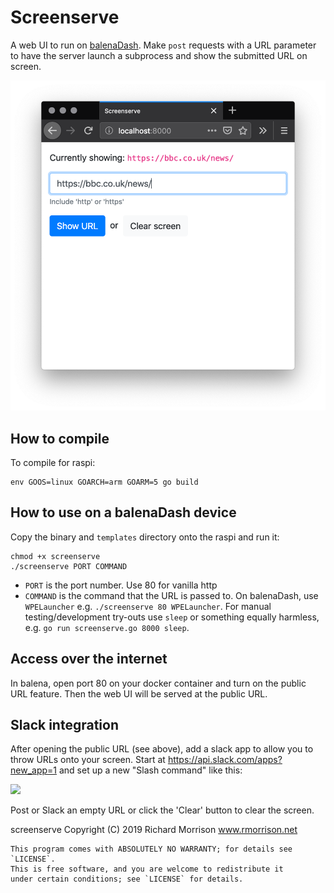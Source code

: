 # Screenserve

A web UI to run on [balenaDash](https://www.balena.io/blog/make-a-web-frame-with-raspberry-pi-in-30-minutes/).  Make `post` requests with a URL parameter to have the server launch a subprocess and show the submitted URL on screen.

<img src="screenshots/web-ui.png" width="572" />

## How to compile

To compile for raspi:

```
env GOOS=linux GOARCH=arm GOARM=5 go build
```

## How to use on a balenaDash device

Copy the binary and `templates` directory onto the raspi and run it:

```
chmod +x screenserve
./screenserve PORT COMMAND
```

* `PORT` is the port number.  Use 80 for vanilla http
* `COMMAND` is the command that the URL is passed to.  On balenaDash, use `WPELauncher` e.g. `./screenserve 80 WPELauncher`.  For manual testing/development try-outs use `sleep` or something equally harmless, e.g. `go run screenserve.go 8000 sleep`.

## Access over the internet

In balena, open port 80 on your docker container and turn on the public URL feature.  Then the web UI will be served at the public URL.

## Slack integration

After opening the public URL (see above), add a slack app to allow you to throw URLs onto your screen.  Start at https://api.slack.com/apps?new_app=1 and set up a new "Slash command" like this:

<img src="screenshots/slack-howto.png" width="631" />

Post or Slack an empty URL or click the 'Clear' button to clear the screen.



screenserve Copyright (C) 2019 Richard Morrison www.rmorrison.net

    This program comes with ABSOLUTELY NO WARRANTY; for details see `LICENSE`.
    This is free software, and you are welcome to redistribute it
    under certain conditions; see `LICENSE` for details.